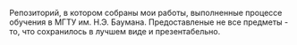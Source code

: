Репозиторий, в котором собраны мои работы, выполненные  процессе обучения в МГТУ им. Н.Э. Баумана. Предоставленые не все предметы - то, что сохранилось в лучшем виде и презентабельно.
